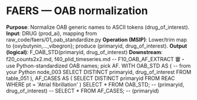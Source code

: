 ﻿# FAERS — OAB normalization
**Purpose**: Normalize OAB generic names to ASCII tokens (drug_of_interest).
**Input**: DRUG (prod_ai), mapping from raw_code/faers/01_oab_standardize.py
**Operation (MSIP)**: Lower/trim map to {oxybutynin,…,vibegron}; produce (primaryid, drug_of_interest).
**Output (logical)**: F_OAB_STD(primaryid, drug_of_interest)
**Downstream**: f20_counts2x2.md, f40_plid_timeseries.md
-- F10_OAB_AF_EXTRACT 窶・use Python-standardized OAB names; pick AF.
WITH OAB_STD AS (  -- from your Python node_003
  SELECT DISTINCT primaryid, drug_of_interest
  FROM table_051
),
AF_CASES AS (
  SELECT DISTINCT primaryid
  FROM REAC
  WHERE pt = 'Atrial fibrillation'
)
SELECT * FROM OAB_STD;     -- (primaryid, drug_of_interest)
-- SELECT * FROM AF_CASES; -- (primaryid)

